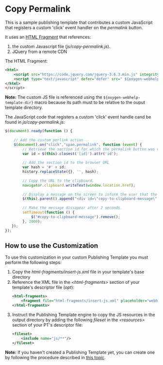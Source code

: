 # Copy Permalink

This is a sample publishing template that contributes a custom JavaScript that registers a custom 'click' event handler on the *permalink* button.

It uses an [HTML Fragment](https://www.oxygenxml.com/doc/versions/25.0/ug-webhelp-responsive/topics/wh-add-custom-html.html) that references:
1. the custom Javascript file (*js/copy-permalink.js*).
1. JQuery from a remote CDN 

The HTML Fragment:
```xml
<html>
    <script src="https://code.jquery.com/jquery-3.6.3.min.js" integrity="sha256-pvPw+upLPUjgMXY0G+8O0xUf+/Im1MZjXxxgOcBQBXU=" crossorigin="anonymous"></script>
    <script type="text/javascript" defer="defer" src=" ${oxygen-webhelp-template-dir}/js/copy-permalink.js"/>
</html>
</script>
```

**Note:** The custom JS file is referenced using the `${oxygen-webhelp-template-dir}` macro because its path must to be relative to the ouput template directory.


The JavaScript code that registers a custom 'click' event handle cand be found in *js/copy-permalink.js*:
```javascript
$(document).ready(function () {
    
    // Add the custom perlink action
    $(document).on("click","span.permalink", function (event) {
        // Retrieve the section id for which the permalink button was clicked.
        var id = $(this).closest('[id]').attr('id');
        
        // Add the section id to the browser URL
        var hash = '#' + id;
        history.replaceState({}, '', hash);
        
        // Copy the URL to the clipboard.
        navigator.clipboard.writeText(window.location.href);
        
        // Display a message on the screen to inform the user that the action was successfull 
        $(this).parent().append("<div id=\"copy-to-clipboard-message\" style=\"display: inline-block; font-size: 14px; font-weight: normal; font-style: italic;\">Copied to clipboard</div>")
        
        // Make the message dissapear after 2 seconds.
        setTimeout(function () {
            $("#copy-to-clipboard-message").remove();
        }, 2000);
   });
});

```

## How to use the Customization

To use this customization in your custom Publishing Template you must perform the following steps:

1. Copy the *html-fragments/insert-js.xml* file in your template's base directory
1. Reference the XML file in the *&lt;html-fragments>* section of your template's descriptor file (*opt*):
    ```xml
    <html-fragments>
        <fragment file="html-fragments/insert-js.xml" placeholder="webhelp.fragment.head.topic.page"/>
    </html-fragments>
    ```
1. Instruct the Publishing Template engine to copy the JS resources in the output directory by adding the following *fileset* in the *&lt;resources>* section of your PT's descriptor file:
    ```xml
    <fileset>
        <include name="js/**"/>
    </fileset>
    ```


**Note:** If you haven't created a Publishing Template yet, you can create one by following the procedure described in [this topic](https://www.oxygenxml.com/doc/versions/25.0/ug-webhelp-responsive/topics/whr-create-publishing-template-x.html).


